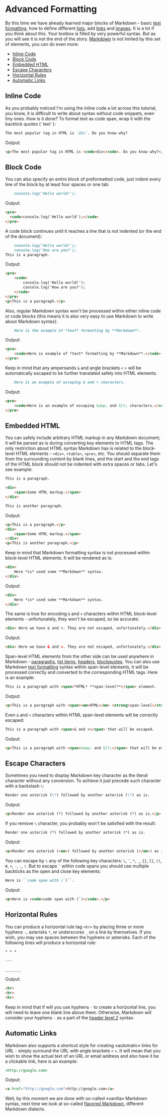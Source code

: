 # Advanced Formatting
By this time we have already learned major blocks of Markdown - basic [text formatting], how to define different [lists], add [links] and [images]. It is a lot if you think about this. Your toolbox is filled by very powerful syntax. But as you will see it is not the end of the story. [Markdown][] is not limited by this set of elements, you can do even more:

* [Inline Code](#inline-code)
* [Block Code](#block-code)
* [Embedded HTML](#embedded-html)
* [Escape Characters](#escape-characters)
* [Horizontal Rules](#horizontal-rules)
* [Automatic Links](#automatic-links)

## Inline Code
As you probably noticed I'm using the inline code a lot across this tutorial, you know, it is difficult to write about syntax without code snippets, even tiny ones. How is it done? To format text as code span, wrap it with the backtick quotes (`` ` ``text`` ` ``):
```markdown
The most popular tag in HTML is `div`. Do you know why?
```
Output:
```html
<p>The most popular tag in HTML is <code>div</code>. Do you know why?</p>
```

## Block Code
You can also specify an entire block of preformatted code, just indent every line of the block by at least four spaces or one tab:
```markdown
    console.log('Hello world!');
```
Output:
```html
<pre>
  <code>console.log('Hello world');</code>
</pre>
```

A code block continues until it reaches a line that is not indented (or the end of the document):
```markdown
    console.log('Hello world!');
    console.log('How are you?');
This is a paragraph.
```
Output:
```html
<pre>
    <code>
        console.log('Hello world!');
        console.log('How are you?');
    </code>
</pre>
<p>This is a paragraph.</p>
```

Also, regular Markdown syntax won't be processed within either inline code or code blocks (this means it is also very easy to use Markdown to write about Markdown syntax):
```markdown
    Here is the example of *text* formatting by **Markdown**.
```
Output:
```html
<pre>
    <code>Here is example of *text* formatting by **Markdown**.</code>
</pre>
```

Keep in mind that any ampersands `&` and angle brackets `<` `>` will be automatically escaped to be further translated safely into HTML elements.
```markdown
    Here is an example of escaping & and < characters.
```
Output:
```html
<pre>
    <code>Here is an example of escaping &amp; and &lt; characters.</code>
</pre>
```

## Embedded HTML
You can safely include arbitrary HTML markup in any Markdown document; it will be parsed as is during converting key elements to HTML tags. The only restriction about HTML syntax Markdown has is related to the block-level HTML elements - `<div>`, `<table>`, `<pre>`, etc. You should separate them from the surrounding content by blank lines, and the start and the end tags of the HTML block should not be indented with extra spaces or tabs. Let's see example:
```markdown
This is a paragraph.

<div>
    <span>Some HTML markup.</span>
</div>

This is another paragraph.
```
Output:
```html
<p>This is a paragraph.</p>
<div>
    <span>Some HTML markup.</span>
</div>
<p>This is another paragraph.</p>
```

Keep in mind that Markdown formatting syntax is not processed within block-level HTML elements. It will be rendered as is:
```markdown
<div>
    Here *is* used some **Markdown** syntax.
</div>
```
Output:
```html
<div>
    Here *is* used some **Markdown** syntax.
</div>
```

The same is true for encoding `&` and `<` characters within HTML block-level elements - unfortunately, they won't be escaped, so be accurate:
```markdown
<div> Here we have & and <. They are not escaped, unfortunately.</div>
```
Output:
```html
<div> Here we have & and <. They are not escaped, unfortunately.</div>
```

Span-level HTML elements from the other side can be used anywhere in Markdown - [paragraphs], [list items], [headers], [blockquotes]. You can also use Markdown [text formatting] syntax within span-level elements, it will be processed correctly and converted to the corresponding HTML tags. Here is an example:
```markdown
This is a paragraph with <span>*HTML* **span-level**</span> element.
```
Output:
```html
<p>This is a paragraph with <span><em>HTML</em> <strong>span-level</strong></span> element.</p>
```

Even `&` and `<` characters within HTML span-level elements will be correctly escaped:
```markdown
This is a paragraph with <span>& and <</span> that will be escaped.
```
Output:
```html
<p>This is a paragraph with <span>&amp; and &lt;</span> that will be escaped.</p>
```

## Escape Characters
Sometimes you need to display Markdown key character as the literal character without any conversion. To achieve it just precede such character with a backslash `\`:
```markdown
Render one asterisk (\*) followed by another asterisk (\*) as is. 
```
Output:
```html
<p>Render one asterisk (*) followed by another asterisk (*) as is.</p>
```

If you remove `\` character, you probably won't be satisfied with the result:
```markdown
Render one asterisk (*) followed by another asterisk (*) as is. 
```
Output:
```html
<p>Render one asterisk (<em>) followed by another asterisk (</em>) as is.</p>
```

You can escape by `\` any of the following key characters: `\`, `` ` ``, `*`, `_`, `{}`, `[]`, `()`, `#`, `+`, `-`, `.`, `!`. But to escape `` ` `` within code spans you should use multiple backticks as the open and close key elements:
```markdown
Here is ``code span with (`)``.
```
Output:
```html
<p>Here is <code>code span with (`)</code>.</p>
```

## Horizontal Rules
You can produce a horizontal rule tag `<hr>` by placing three or more hyphens `-`, asterisks `*`, or underscores `_` on a line by themselves. If you wish, you may use spaces between the hyphens or asterisks. Each of the following lines will produce a horizontal rule:
```markdown
* * *

---

_______
```
Output:
```html
<hr>
<hr>
<hr>
```

Keep in mind that if will you use hyphens `-` to create a horizontal line, you will need to leave one blank line above them. Otherwise, Markdown will consider your hyphens `-` as a part of the [header level 2](01-Styling-Text.md#headings) syntax.

## Automatic Links
Markdown also supports a shortcut style for creating «automatic» links for URL - simply surround the URL with angle brackets `<` `>`. It will mean that you wish to show the actual text of an URL or email address and also have it be a clickable link, here is an example:
```markdown
<http://google.com>
```
Output:
```html
<a href="http://google.com">http://google.com</a>
```

Well, by this moment we are done with so-called «vanilla» Markdown syntax, next time we look at so-called [flavored Markdown][next], different Markdown dialects.

[Markdown]: https://en.wikipedia.org/wiki/Markdown "Markdown - Wikipedia"
[previous]: 04-Adding-Images.md "Adding Images in Markdown"
[next]: 06-Flavored-Markdown.mdd "Flavored Markdown"
[text formatting]: 01-Styling-Text.md "Styling Text in Markdown"
[lists]: 02-Adding-Lists.md "Adding Lists in Markdown"
[links]: 03-Working-With-Links.md "Working With Links in Markdown"
[images]: 04-Adding-Images.md "Adding Images in Markdown"
[paragraphs]: 01-Styling-Text.md#paragraphs "Styling Text in Markdown"
[list items]: 02-Adding-Lists.md "Adding Lists in Markdown"
[headers]: 01-Styling-Text.md#headings "Styling Text in Markdown"
[header level 2]: 01-Styling-Text.md#headings "Styling Text in Markdown"
[blockquotes]: 01-Styling-Text.md#quotes "Styling Text in Markdown"

